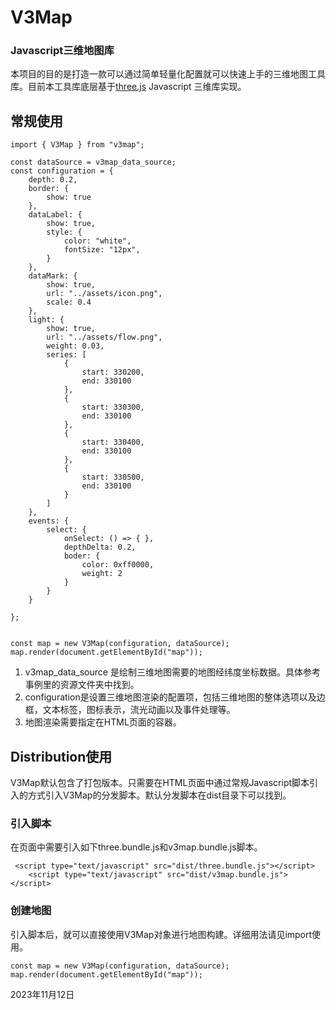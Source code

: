 # V3Map
### Javascript三维地图库

本项目的目的是打造一款可以通过简单轻量化配置就可以快速上手的三维地图工具库。目前本工具库底层基于[three.js](https://threejs.org/) Javascript 三维库实现。

## 常规使用
```
import { V3Map } from "v3map";

const dataSource = v3map_data_source;
const configuration = {
    depth: 0.2,
    border: {
        show: true
    },
    dataLabel: {
        show: true,
        style: {
            color: "white",
            fontSize: "12px",
        }
    },
    dataMark: {
        show: true,
        url: "../assets/icon.png",
        scale: 0.4
    },
    light: {
        show: true,
        url: "../assets/flow.png",
        weight: 0.03,
        series: [
            {
                start: 330200,
                end: 330100
            },
            {
                start: 330300,
                end: 330100
            },
            {
                start: 330400,
                end: 330100
            },
            {
                start: 330500,
                end: 330100
            }
        ]
    },
    events: {
        select: {
            onSelect: () => { },
            depthDelta: 0.2,
            boder: {
                color: 0xff0000,
                weight: 2
            }
        }
    }

};


const map = new V3Map(configuration, dataSource);
map.render(document.getElementById("map"));
```

1. v3map_data_source 是绘制三维地图需要的地图经纬度坐标数据。具体参考事例里的资源文件夹中找到。
2. configuration是设置三维地图渲染的配置项，包括三维地图的整体选项以及边框，文本标签，图标表示，流光动画以及事件处理等。
3. 地图渲染需要指定在HTML页面的容器。

## Distribution使用
V3Map默认包含了打包版本。只需要在HTML页面中通过常规Javascript脚本引入的方式引入V3Map的分发脚本。默认分发脚本在dist目录下可以找到。

### 引入脚本
在页面中需要引入如下three.bundle.js和v3map.bundle.js脚本。
```
 <script type="text/javascript" src="dist/three.bundle.js"></script>
    <script type="text/javascript" src="dist/v3map.bundle.js"></script>
```

### 创建地图
引入脚本后，就可以直接使用V3Map对象进行地图构建。详细用法请见import使用。
```
const map = new V3Map(configuration, dataSource);
map.render(document.getElementById("map"));
```

2023年11月12日



